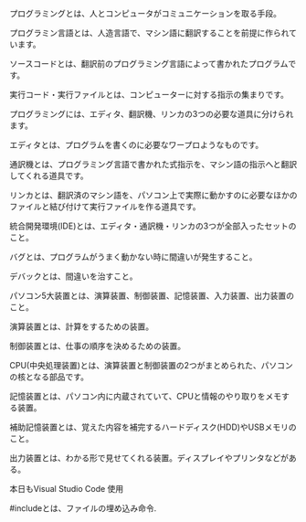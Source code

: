 プログラミングとは、人とコンピュータがコミュニケーションを取る手段。

プログラミン言語とは、人造言語で、マシン語に翻訳することを前提に作られています。

ソースコードとは、翻訳前のプログラミング言語によって書かれたプログラムです。

実行コード・実行ファイルとは、コンピューターに対する指示の集まりです。

プログラミングには、エディタ、翻訳機、リンカの3つの必要な道具に分けられます。

エディタとは、プログラムを書くのに必要なワープロようなものです。

通訳機とは、プログラミング言語で書かれた式指示を、マシン語の指示へと翻訳してくれる道具です。

リンカとは、翻訳済のマシン語を、パソコン上で実際に動かすのに必要なほかのファイルと結び付けて実行ファイルを作る道具です。

統合開発環境(IDE)とは、エディタ・通訳機・リンカの3つが全部入ったセットのこと。

バグとは、プログラムがうまく動かない時に間違いが発生すること。

デバックとは、間違いを治すこと。

パソコン5大装置とは、演算装置、制御装置、記憶装置、入力装置、出力装置のこと。

演算装置とは、計算をするための装置。

制御装置とは、仕事の順序を決めるための装置。

CPU(中央処理装置)とは、演算装置と制御装置の2つがまとめられた、パソコンの核となる部品です。

記憶装置とは、パソコン内に内蔵されていて、CPUと情報のやり取りをメモする装置。

補助記憶装置とは、覚えた内容を補完するハードディスク(HDD)やUSBメモリのこと。

出力装置とは、わかる形で見せてくれる装置。ディスプレイやプリンタなどがある。

本日もVisual Studio Code 使用

#includeとは、ファイルの埋め込み命令.

